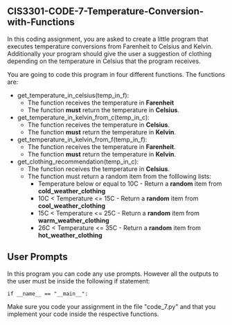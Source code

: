 ## CIS3301-CODE-7-Temperature-Conversion-with-Functions

In this coding assignment, you are asked to create a little program that executes temperature conversions from Farenheit to Celsius and Kelvin. Additionally your program should give the user a suggestion of clothing depending on the temperature in Celsius that the program receives.

You are going to code this program in four different functions. The functions are:

* get_temperature_in_celsius(temp_in_f):
  + The function receives the temperature in **Farenheit**
  + The function **must** return the temperature in **Celsius**.
* get_temperature_in_kelvin_from_c(temp_in_c):
  + The function receives the temperature in **Celsius**.
  + The function **must** return the temperature in **Kelvin**.
* get_temperature_in_kelvin_from_f(temp_in_f):
  + The function receives the temperature in **Farenheit**.
  + The function **must** return the temperature in **Kelvin**.
* get_clothing_recommendation(temp_in_c):
  + The function receives the temperature in **Celsius**.
  + The function must return a random item from the folllowing lists:
    - Temperature below or equal to 10C - Return a **random** item from **cold_weather_clothing**
    - 10C < Temperature <= 15C  - Return a **random** item from **cool_weather_clothing**
    - 15C < Temperature <= 25C  - Return a **random** item from **warm_weather_clothing**
    - 26C < Temperature <= 35C  - Return a **random** item from **hot_weather_clothing**
## User Prompts

In this program you can code any use prompts. However all the outputs to the user must be inside the following if statement:

`if __name__ == "__main__":`

Make sure you code your assignment in the file "code_7.py" and that you implement your code inside the respective functions.